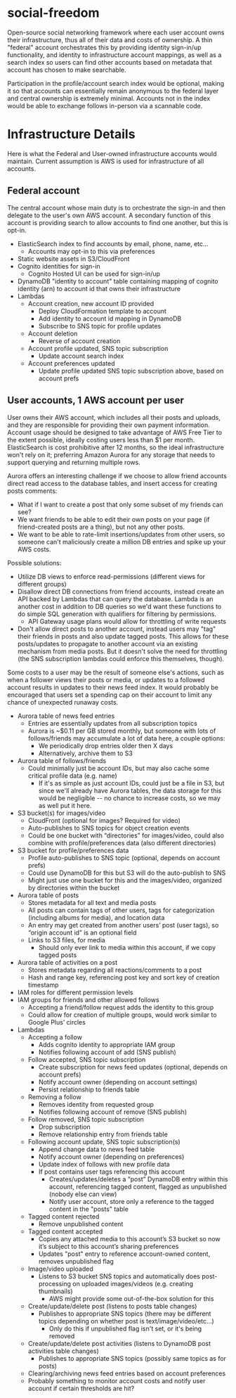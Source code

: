 # social-freedom
Open-source social networking framework where each user account owns their infrastructure, thus all of their data and costs of ownership. A thin "federal" account orchestrates this by providing identity sign-in/up functionality, and identity to infrastructure account mappings, as well as a search index so users can find other accounts based on metadata that account has chosen to make searchable.

Participation in the profile/account search index would be optional, making it so that accounts can essentially remain anonymous to the federal layer and central ownership is extremely minimal. Accounts not in the index would be able to exchange follows in-person via a scannable code.

# Infrastructure Details
Here is what the Federal and User-owned infrastructure accounts would maintain. Current assumption is AWS is used for infrastructure of all accounts.

## Federal account
The central account whose main duty is to orchestrate the sign-in and then delegate to the user's own AWS account. A secondary function of this account is providing search to allow accounts to find one another, but this is opt-in.
* ElasticSearch index to find accounts by email, phone, name, etc…
  * Accounts may opt-in to this via preferences
* Static website assets in S3/CloudFront
* Cognito identities for sign-in
  * Cognito Hosted UI can be used for sign-in/up
* DynamoDB "identity to account" table containing mapping of cognito identity (arn) to account id that owns their infrastructure
* Lambdas
  * Account creation, new account ID provided
    * Deploy CloudFormation template to account
    * Add identity to account id mapping in DynamoDB
    * Subscribe to SNS topic for profile updates
  * Account deletion
    * Reverse of account creation
  * Account profile updated, SNS topic subscription
    * Update account search index
  * Account preferences updated
    * Update profile updated SNS topic subscription above, based on account prefs

## User accounts, 1 AWS account per user
User owns their AWS account, which includes all their posts and uploads, and they are responsible for providing their own payment information. Account usage should be designed to take advantage of AWS Free Tier to the extent possible, ideally costing users less than $1 per month. ElasticSearch is cost prohibitive after 12 months, so the ideal infrastructure won't rely on it; preferring Amazon Aurora for any storage that needs to support querying and returning multiple rows.

Aurora offers an interesting challenge if we choose to allow friend accounts direct read access to the database tables, and insert access for creating posts comments:
* What if I want to create a post that only some subset of my friends can see?
* We want friends to be able to edit their own posts on your page (if friend-created posts are a thing), but not any other posts.
* We want to be able to rate-limit insertions/updates from other users, so someone can't maliciously create a million DB entries and spike up your AWS costs.

Possible solutions:
* Utilize DB views to enforce read-permissions (different views for different groups)
* Disallow direct DB connections from friend accounts, instead create an API backed by Lambdas that can query the database. Lambda is an another cost in addition to DB queries so we'd want these functions to do simple SQL generation with qualifiers for filtering by permissions.
  * API Gateway usage plans would allow for throttling of write requests
* Don't allow direct posts to another account, instead users may "tag" their friends in posts and also update tagged posts. This allows for these posts/updates to propagate to another account via an existing mechanism from media posts. But it doesn't solve the need for throttling (the SNS subscription lambdas could enforce this themselves, though).


Some costs to a user may be the result of someone else's actions, such as when a follower views their posts or media, or updates to a followed account results in updates to their news feed index. It would probably be encouraged that users set a spending cap on their account to limit any chance of unexpected runaway costs.

* Aurora table of news feed entries
  * Entries are essentially updates from all subscription topics
  * Aurora is ~$0.11 per GB stored monthly, but someone with lots of follows/friends may accumulate a lot of data here, a couple options:
    * We periodically drop entries older then X days
    * Alternatively, archive them to S3
* Aurora table of follows/friends
  * Could minimally just be account IDs, but may also cache some critical profile data (e.g. name)
    * If it's as simple as just account IDs, could just be a file in S3, but since we'll already have Aurora tables, the data storage for this would be negligible -- no chance to increase costs, so we may as well put it here.
* S3 bucket(s) for images/video
  * CloudFront (optional for images? Required for video)
  * Auto-publishes to SNS topics for object creation events
  * Could be one bucket with “directories” for images/video, could also combine with profile/preferences data (also different directories)
* S3 bucket for profile/preferences data
  * Profile auto-publishes to SNS topic (optional, depends on account prefs)
  * Could use DynamoDB for this but S3 will do the auto-publish to SNS
  * Might just use one bucket for this and the images/video, organized by directories within the bucket
* Aurora table of posts
  * Stores metadata for all text and media posts
  * All posts can contain tags of other users, tags for categorization (including albums for media), and location data
  * An entry may get created from another users’ post (user tags), so “origin account id” is an optional field
  * Links to S3 files, for media
    * Should only ever link to media within this account, if we copy tagged posts
* Aurora table of activities on a post
  * Stores metadata regarding all reactions/comments to a post
  * Hash and range key, referencing post key and sort key of creation timestamp
* IAM roles for different permission levels
* IAM groups for friends and other allowed follows
  * Accepting a friend/follow request adds the identity to this group
  * Could allow for creation of multiple groups, would work similar to Google Plus’ circles
* Lambdas
  * Accepting a follow
    * Adds cognito identity to appropriate IAM group
    * Notifies following account of add (SNS publish)
  * Follow accepted, SNS topic subscription
    * Create subscription for news feed updates (optional, depends on account prefs)
    * Notify account owner (depending on account settings)
    * Persist relationship to friends table
  * Removing a follow
    * Removes identity from requested group
    * Notifies following account of remove (SNS publish)
  * Follow removed, SNS topic subscription
    * Drop subscription
    * Remove relationship entry from friends table
  * Following account update, SNS topic subscription(s)
    * Append change data to news feed table
    * Notify account owner (depending on preferences)
    * Update index of follows with new profile data
    * If post contains user tags referencing this account
      * Creates/updates/deletes a “post” DynamoDB entry within this account, referencing tagged content, flagged as unpublished (nobody else can view)
      * Notify user account, store only a reference to the tagged content in the "posts" table
  * Tagged content rejected
    * Remove unpublished content
  * Tagged content accepted
    * Copies any attached media to this account’s S3 bucket so now it’s subject to this account’s sharing preferences
    * Updates "post" entry to reference account-owned content, removes unpublished flag
  * Image/video uploaded
    * Listens to S3 bucket SNS topics and automatically does post-processing on uploaded images/videos (e.g. creating thumbnails)
      * AWS might provide some out-of-the-box solution for this
  * Create/update/delete post (listens to posts table changes)
    * Publishes to appropriate SNS topics (there may be different topics depending on whether post is text/image/video/etc…)
      * Only do this if unpublished flag isn't set, or it's being removed
  * Create/update/delete post activities (listens to DynamoDB post activities table changes)
    * Publishes to appropriate SNS topics (possibly same topics as for posts)
  * Clearing/archiving news feed entries based on account preferences
  * Probably something to monitor account costs and notify user account if certain thresholds are hit?
    
